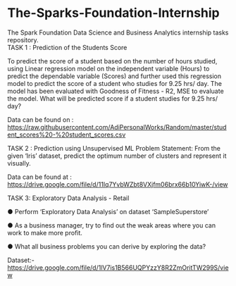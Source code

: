 # The-Sparks-Foundation-Internship
The Spark Foundation Data Science and  Business Analytics internship tasks repository.  
TASK 1 : Prediction of the Students Score

To predict the score of a student based on the number of hours studied, using Linear regression  model on the  independent variable (Hours) to predict the dependable variable (Scores) and further used this regression model to predict the score of a student who studies for 9.25 hrs/ day.  The model  has been evaluated with Goodness of Fitness - R2, MSE  to evaluate the model. 
What will be predicted score if a student studies for 9.25 hrs/ day?

Data can be found on : https://raw.githubusercontent.com/AdiPersonalWorks/Random/master/student_scores%20-%20student_scores.csv

TASK 2 : Prediction using Unsupervised ML
Problem Statement: From the given ‘Iris’ dataset, predict the optimum number of clusters and represent it visually.

Data can be found at : https://drive.google.com/file/d/11Iq7YvbWZbt8VXjfm06brx66b10YiwK-/view

TASK 3: Exploratory Data Analysis - Retail

● Perform ‘Exploratory Data Analysis’ on dataset ‘SampleSuperstore’

● As a business manager, try to find out the weak areas where you can work to make more profit.

● What all business problems you can derive by exploring the data?

Dataset:-https://drive.google.com/file/d/1lV7is1B566UQPYzzY8R2ZmOritTW299S/view
